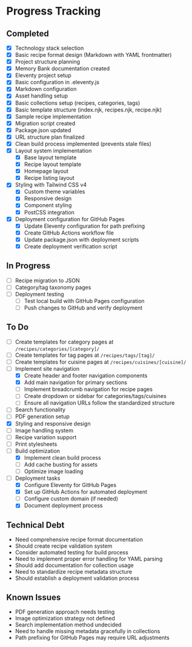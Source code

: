 # Progress Tracking

## Completed
- [x] Technology stack selection
- [x] Basic recipe format design (Markdown with YAML frontmatter)
- [x] Project structure planning
- [x] Memory Bank documentation created
- [x] Eleventy project setup
- [x] Basic configuration in .eleventy.js
- [x] Markdown configuration
- [x] Asset handling setup
- [x] Basic collections setup (recipes, categories, tags)
- [x] Basic template structure (index.njk, recipes.njk, recipe.njk)
- [x] Sample recipe implementation
- [x] Migration script created
- [x] Package.json updated
- [x] URL structure plan finalized
- [x] Clean build process implemented (prevents stale files)
- [x] Layout system implementation
  - [x] Base layout template
  - [x] Recipe layout template
  - [x] Homepage layout
  - [x] Recipe listing layout
- [x] Styling with Tailwind CSS v4
  - [x] Custom theme variables
  - [x] Responsive design
  - [x] Component styling
  - [x] PostCSS integration
- [x] Deployment configuration for GitHub Pages
  - [x] Update Eleventy configuration for path prefixing
  - [x] Create GitHub Actions workflow file
  - [x] Update package.json with deployment scripts
  - [x] Create deployment verification script

## In Progress
- [ ] Recipe migration to JSON
- [ ] Category/tag taxonomy pages
- [ ] Deployment testing
  - [ ] Test local build with GitHub Pages configuration
  - [ ] Push changes to GitHub and verify deployment

## To Do
- [ ] Create templates for category pages at `/recipes/categories/[category]/`
- [ ] Create templates for tag pages at `/recipes/tags/[tag]/`
- [ ] Create templates for cuisine pages at `/recipes/cuisines/[cuisine]/`
- [ ] Implement site navigation
  - [x] Create header and footer navigation components
  - [x] Add main navigation for primary sections
  - [ ] Implement breadcrumb navigation for recipe pages
  - [ ] Create dropdown or sidebar for categories/tags/cuisines
  - [ ] Ensure all navigation URLs follow the standardized structure
- [ ] Search functionality
- [ ] PDF generation setup
- [x] Styling and responsive design
- [ ] Image handling system
- [ ] Recipe variation support
- [ ] Print stylesheets
- [ ] Build optimization
  - [x] Implement clean build process
  - [ ] Add cache busting for assets
  - [ ] Optimize image loading
- [ ] Deployment tasks
  - [x] Configure Eleventy for GitHub Pages
  - [x] Set up GitHub Actions for automated deployment
  - [ ] Configure custom domain (if needed)
  - [x] Document deployment process

## Technical Debt
- Need comprehensive recipe format documentation
- Should create recipe validation system
- Consider automated testing for build process
- Need to implement proper error handling for YAML parsing
- Should add documentation for collection usage
- Need to standardize recipe metadata structure
- Should establish a deployment validation process

## Known Issues
- PDF generation approach needs testing
- Image optimization strategy not defined
- Search implementation method undecided
- Need to handle missing metadata gracefully in collections
- Path prefixing for GitHub Pages may require URL adjustments 